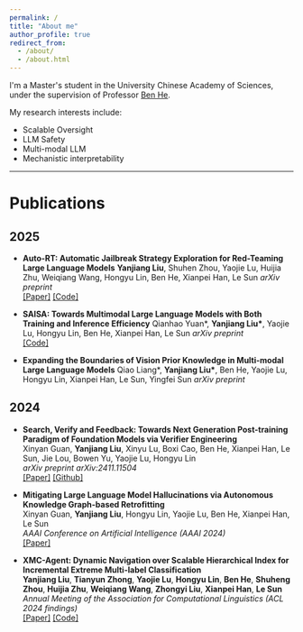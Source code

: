 ```yaml
---
permalink: /
title: "About me"
author_profile: true
redirect_from: 
  - /about/
  - /about.html
---
```


I'm a Master's student in the University Chinese Academy of Sciences, under the supervision of Professor [Ben He](https://people.ucas.ac.cn/~benhe?language=en). 

My research interests include:
 - Scalable Oversight
 - LLM Safety
 - Multi-modal LLM 
 - Mechanistic interpretability


---
# Publications
## 2025
- **Auto-RT: Automatic Jailbreak Strategy Exploration for Red-Teaming Large Language Models**
  **Yanjiang Liu**, Shuhen Zhou, Yaojie Lu, Huijia Zhu, Weiqiang Wang, Hongyu Lin, Ben He, Xianpei Han, Le Sun
  *arXiv preprint*  
  [[Paper]](https://arxiv.org/pdf/2501.01830) [[Code]](https://github.com/icip-cas/Auto-RT)

- **SAISA: Towards Multimodal Large Language Models with Both Training and Inference Efficiency**
  Qianhao Yuan\*, **Yanjiang Liu\***, Yaojie Lu, Hongyu Lin, Ben He, Xianpei Han, Le Sun
  *arXiv preprint*  
   [[Code]](https://github.com/icip-cas/SAISA)

- **Expanding the Boundaries of Vision Prior Knowledge in Multi-modal Large Language Models**
  Qiao Liang\*, **Yanjiang Liu\***, Ben He, Yaojie Lu, Hongyu Lin, Xianpei Han, Le Sun, Yingfei Sun
  *arXiv preprint*  

## 2024
- **Search, Verify and Feedback: Towards Next Generation Post-training Paradigm of Foundation Models via Verifier Engineering**  
  Xinyan Guan, **Yanjiang Liu**, Xinyu Lu, Boxi Cao, Ben He, Xianpei Han, Le Sun, Jie Lou, Bowen Yu, Yaojie Lu, Hongyu Lin  
  *arXiv preprint arXiv:2411.11504*  
  [[Paper]](https://arxiv.org/abs/2411.11504) [[Github]](https://github.com/icip-cas/Verifier-Engineering/tree/main)

- **Mitigating Large Language Model Hallucinations via Autonomous Knowledge Graph-based Retrofitting**  
  Xinyan Guan, **Yanjiang Liu**, Hongyu Lin, Yaojie Lu, Ben He, Xianpei Han, Le Sun  
  *AAAI Conference on Artificial Intelligence (AAAI 2024)*  
  [[Paper]](https://arxiv.org/abs/2311.13314)

- **XMC-Agent: Dynamic Navigation over Scalable Hierarchical Index for Incremental Extreme Multi-label Classification**  
  **Yanjiang Liu**, **Tianyun Zhong**, **Yaojie Lu**, **Hongyu Lin**, **Ben He**, **Shuheng Zhou**, **Huijia Zhu**, **Weiqiang Wang**, **Zhongyi Liu**, **Xianpei Han**, **Le Sun** 
  *Annual Meeting of the Association for Computational Linguistics (ACL 2024 findings)*  
  [[Paper]](https://aclanthology.org/2024.findings-acl.336.pdf) [[Code]](https://github.com/zui-jiang/XMC-AGENT)

